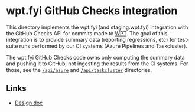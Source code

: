 # wpt.fyi GitHub Checks integration

This directory implements the wpt.fyi (and staging.wpt.fyi) integration with
the GitHub Checks API for commits made to
[WPT](https://github.com/web-platform-tests/wpt). The goal of this integration
is to provide summary data (reporting regressions, etc) for test-suite runs
performed by our CI systems (Azure Pipelines and Taskcluster).

The wpt.fyi GitHub Checks code owns only computing the summary data and pushing
it to GitHub, not ingesting the results from the CI systems. For those, see the
[`/api/azure`](/api/azure/) and [`/api/taskcluster`](/api/taskcluster)
directories.

## Links

* [Design doc](https://docs.google.com/document/d/1EsMmll5s5ZA4kvaCeFUKFfdjG8DMxGANX8JDPl8rKFE/edit)
